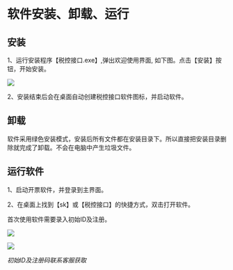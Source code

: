 # 软件安装、卸载、运行

## 安装

1、运行安装程序【税控接口.exe】,弹出欢迎使用界面, 如下图。点击【安装】按钮，开始安装。

![](/static/images/sk/031.jpg)

2、安装结束后会在桌面自动创建税控接口软件图标，并启动软件。

## 卸载

软件采用绿色安装模式，安装后所有文件都在安装目录下。所以直接把安装目录删除就完成了卸载。不会在电脑中产生垃圾文件。

## 运行软件

1、启动开票软件，并登录到主界面。

2、在桌面上找到【sk】或【税控接口】的快捷方式，双击打开软件。

首次使用软件需要录入初始ID及注册。

![](/static/images/sk/032.jpg)

![](/static/images/sk/033.jpg)

*初始ID及注册码联系客服获取*

